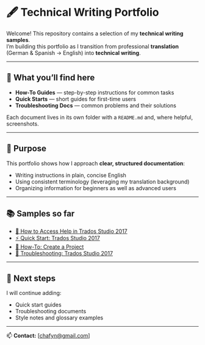 # 🖋️ Technical Writing Portfolio

Welcome! This repository contains a selection of my **technical writing samples**.  
I’m building this portfolio as I transition from professional **translation** (German & Spanish → English) into **technical writing**.  

---

## 📂 What you’ll find here
- **How-To Guides** — step-by-step instructions for common tasks  
- **Quick Starts** — short guides for first-time users  
- **Troubleshooting Docs** — common problems and their solutions  

Each document lives in its own folder with a `README.md` and, where helpful, screenshots.

---

## 🎯 Purpose
This portfolio shows how I approach **clear, structured documentation**:
- Writing instructions in plain, concise English  
- Using consistent terminology (leveraging my translation background)  
- Organizing information for beginners as well as advanced users  

---

## 📚 Samples so far
- [📘 How to Access Help in Trados Studio 2017](how-to-access-help/README.md)
- [⚡ Quick Start: Trados Studio 2017](trados-getting-started/quick-start.md)
- [📘 How-To: Create a Project](trados-getting-started/how-to-create-project.md)
- [🔧 Troubleshooting: Trados Studio 2017](trados-getting-started/troubleshooting.md)


---

## 🌱 Next steps
I will continue adding:
- Quick start guides  
- Troubleshooting documents  
- Style notes and glossary examples  

---

📫 **Contact:** [chafyn@gmail.com]
